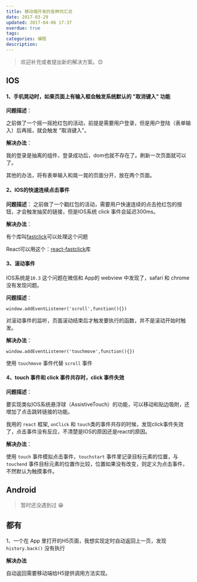 ```yaml
---
title: 移动端开发的各种坑汇总
date: 2017-03-29
updated: 2017-04-06 17:37
overdue: true
tags:
categories: 编程
description:
---
```


> 欢迎补充或者提出新的解决方案。😊

## IOS
#### 1、手机晃动时，如果页面上有输入框会触发系统默认的 "取消键入" 功能

**问题描述**：

之前做了一个摇一摇抢红包的活动，前提是需要用户登录，但是用户登陆（表单输入）后再摇，就会触发 "取消键入"。

**解决办法**：

我的登录是抽离的组件，登录成功后，dom也就不存在了。刷新一次页面就可以了。

其他的办法，将有表单输入和晃一晃的页面分开，放在两个页面。

#### 2、IOS的快速连续点击事件

**问题描述**：
之前做了一个戳红包的活动，需要用户快速连续的点击抢红包的按钮，才会触发抽奖的链接，但是IOS系统 click 事件会延迟300ms。

**解决办法**：

有个库叫[fastclick](https://github.com/ftlabs/fastclick)可以处理这个问题

React可以用这个：[react-fastclick](https://www.npmjs.com/package/react-fastclick)库

#### 3、滚动事件
IOS系统是`10.3` 这个问题在微信和 App的 webview 中发现了，safari 和 chrome 没有发现问题。

**问题描述**：

`window.addEventListener('scroll',function(){})`

对滚动事件的监听，页面滚动结束后才触发要执行的函数，并不是滚动开始时触发。

**解决办法**：

`window.addEventListener('touchmove',function(){})`

使用 `touchmove` 事件代替 `scroll` 事件

#### 4、touch 事件和 click 事件共存时，click 事件失效

**问题描述**：

要实现类似IOS系统悬浮球（AssistiveTouch）的功能，可以移动和贴边吸附，还增加了点击跳转链接的功能。

我用的 `react` 框架, `onClick` 和 `touch`类的事件共存的时候，发现click事件失效了，点击事件没有反应，不清楚是IOS的原因还是react的原因。

**解决办法**：

使用 `touch` 事件模拟点击事件，`touchstart` 事件里记录目标元素的位置，与 `touchend` 事件目标元素的位置作比较，位置如果没有改变，则定义为点击事件，不然默认为触摸事件。


## Android

> 暂时还没遇到过 😁

## 都有

1、一个在 App 里打开的H5页面，我想实现定时自动返回上一页，发现 `history.back()` 没有执行

**解决办法**

自动返回需要移动端给H5提供调用方法实现。
